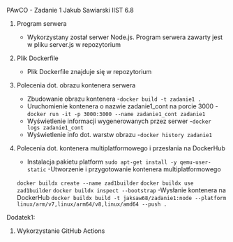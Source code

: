 PAwCO - Zadanie 1
Jakub Sawiarski IIST 6.8

1. Program serwera
   - Wykorzystany został serwer Node.js. Program serwera zawarty jest w pliku server.js w repozytorium

2. Plik Dockerfile
   - Plik Dockerfile znajduje się w repozytorium

3. Polecenia dot. obrazu kontenera serwera
   - Zbudowanie obrazu kontenera
     -```docker build -t zadanie1 .```
   - Uruchomienie kontenera o nazwie zadanie1_cont na porcie 3000
     -```docker run -it -p 3000:3000 --name zadanie1_cont zadanie1```
   - Wyświetlenie informacji wygenerowanych przez serwer
     -```docker logs zadanie1_cont```
   - Wyświetlenie info dot. warstw obrazu
     -```docker history zadanie1```

4. Polecenia dot. kontenera multiplatformowego i przesłania na DockerHub
   - Instalacja pakietu platform
    ```sudo apt-get install -y qemu-user-static```
   -Utworzenie i przygotowanie kontenera multiplatformowego

    ```docker buildx create --name zad1builder```
    ```docker buildx use zad1builder```
    ```docker buildx inspect --bootstrap```
   -Wysłanie kontenera na DockerHub
    ```docker buildx build -t jaksaw68/zadanie1:node --platform linux/arm/v7,linux/arm64/v8,linux/amd64 --push .```

Dodatek1:
 1. Wykorzystanie GitHub Actions



